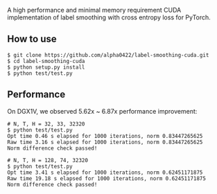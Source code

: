 A high performance and minimal memory requirement CUDA implementation of label smoothing with cross entropy loss for PyTorch.

How to use
----------

```console
$ git clone https://github.com/alpha0422/label-smoothing-cuda.git
$ cd label-smoothing-cuda
$ python setup.py install
$ python test/test.py
```

Performance
-----------

On DGX1V, we observed 5.62x ~ 6.87x performance improvement:

```console
# N, T, H = 32, 33, 32320
$ python test/test.py
Opt time 0.46 s elapsed for 1000 iterations, norm 0.83447265625
Raw time 3.16 s elapsed for 1000 iterations, norm 0.83447265625
Norm difference check passed!

# N, T, H = 128, 74, 32320
$ python test/test.py
Opt time 3.41 s elapsed for 1000 iterations, norm 0.62451171875 
Raw time 19.18 s elapsed for 1000 iterations, norm 0.62451171875
Norm difference check passed!
```

